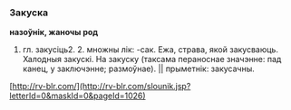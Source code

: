 ### Закуска
**назоўнік, жаночы род**

1. гл. закусіць2. 2. множны лік: -сак. Ежа, страва, якой закусваюць. Халодныя закускі. На закуску (таксама пераноснае значэнне: пад канец, у заключэнне; размоўнае). || прыметнік: закусачны.

<a rel="author">[http://rv-blr.com/](http://rv-blr.com/slounik.jsp?letterId=0&maskId=0&pageId=1026)</a>
